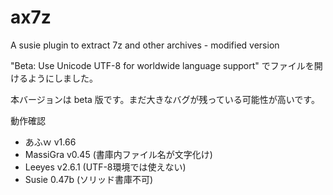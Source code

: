 # ax7z
A susie plugin to extract 7z and other archives - modified version

"Beta: Use Unicode UTF-8 for worldwide language support" でファイルを開けるようにしました。

 本バージョンは beta 版です。まだ大きなバグが残っている可能性が高いです。

動作確認
- あふｗ v1.66
- MassiGra v0.45 (書庫内ファイル名が文字化け)
- Leeyes v2.6.1 (UTF-8環境では使えない)
- Susie 0.47b (ソリッド書庫不可)
